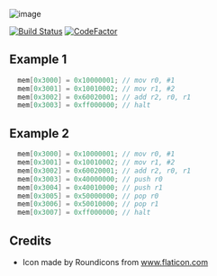 ![image](https://user-images.githubusercontent.com/1548352/62435938-a37d4380-b746-11e9-9182-47da9c8184a6.png)

[![Build Status](https://travis-ci.org/xorz57/vm.svg?branch=master)](https://travis-ci.org/xorz57/vm)
[![CodeFactor](https://www.codefactor.io/repository/github/xorz57/vm/badge)](https://www.codefactor.io/repository/github/xorz57/vm)

## Example 1
```c
  mem[0x3000] = 0x10000001; // mov r0, #1
  mem[0x3001] = 0x10010002; // mov r1, #2
  mem[0x3002] = 0x60020001; // add r2, r0, r1
  mem[0x3003] = 0xff000000; // halt
```

## Example 2
```c
  mem[0x3000] = 0x10000001; // mov r0, #1
  mem[0x3001] = 0x10010002; // mov r1, #2
  mem[0x3002] = 0x60020001; // add r2, r0, r1
  mem[0x3003] = 0x40000000; // push r0
  mem[0x3004] = 0x40010000; // push r1
  mem[0x3005] = 0x50000000; // pop r0
  mem[0x3006] = 0x50010000; // pop r1
  mem[0x3007] = 0xff000000; // halt
```

## Credits
- Icon made by Roundicons from www.flaticon.com
